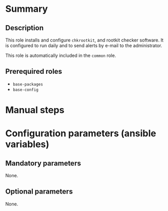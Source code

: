 # Summary

## Description

This role installs and configure `chkrootkit`, and rootkit checker software. It
is configured to run daily and to send alerts by e-mail to the administrator.

This role is automatically included in the `common` role.

## Prerequired roles

- `base-packages`
- `base-config`

# Manual steps

# Configuration parameters (ansible variables)

## Mandatory parameters

None.

## Optional parameters

None.
